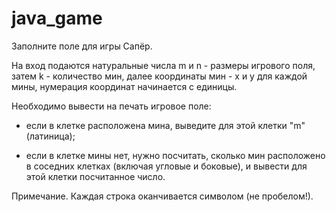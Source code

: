 # java_game
Заполните поле для игры Сапёр.

На вход подаются натуральные числа m и n - размеры игрового поля, затем k - количество мин, далее координаты мин - x и y для каждой мины, нумерация координат начинается с единицы. 

Необходимо вывести на печать игровое поле:

- если в клетке расположена мина, выведите для этой клетки "m" (латиница);

- если в клетке мины нет, нужно посчитать, сколько мин расположено в соседних клетках (включая угловые и боковые), и вывести для этой клетки посчитанное число.  

Примечание. Каждая строка оканчивается символом (не пробелом!).
